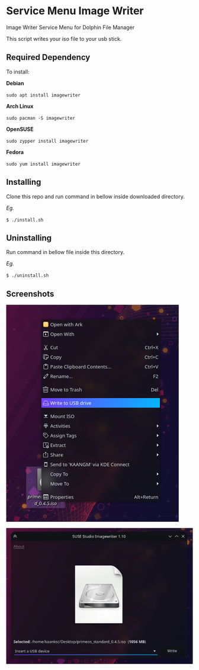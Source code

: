 # Service Menu Image Writer
Image Writer Service Menu for Dolphin File Manager


This script writes your iso file to your usb stick.

## Required Dependency
To install:

**Debian**

`sudo apt install imagewriter`

**Arch Linux**

`sudo pacman -S imagewriter`

**OpenSUSE**

`sudo zypper install imagewriter`

**Fedora**

`sudo yum install imagewriter`


## Installing
Clone this repo and run command in bellow inside downloaded directory.

*Eg.*

`$ ./install.sh`

## Uninstalling
Run command in bellow file inside this directory.

*Eg.*

`$ ./uninstall.sh`

## Screenshots

![](res/1.png)

![](res/2.png)
